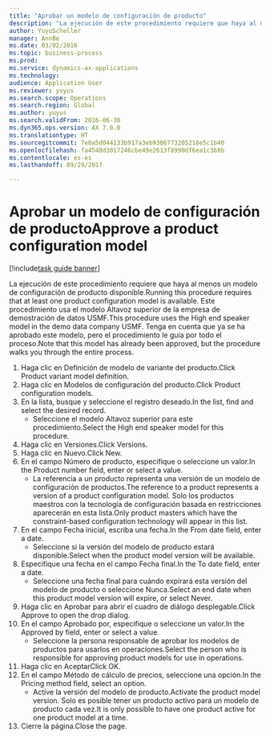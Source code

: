 ```yaml
--- 
title: "Aprobar un modelo de configuración de producto"
description: "La ejecución de este procedimiento requiere que haya al menos un modelo de configuración de producto disponible."
author: YuyuScheller
manager: AnnBe
ms.date: 03/02/2016
ms.topic: business-process
ms.prod: 
ms.service: dynamics-ax-applications
ms.technology: 
audience: Application User
ms.reviewer: yuyus
ms.search.scope: Operations
ms.search.region: Global
ms.author: yuyus
ms.search.validFrom: 2016-06-30
ms.dyn365.ops.version: AX 7.0.0
ms.translationtype: HT
ms.sourcegitcommit: 7e0a5d044133b917a3eb9386773205218e5c1b40
ms.openlocfilehash: fa4548d3017246cbe49e2613f8990df6ea1c368b
ms.contentlocale: es-es
ms.lasthandoff: 09/29/2017

---
```

# <a name="approve-a-product-configuration-model"></a><span data-ttu-id="71b84-103">Aprobar un modelo de configuración de producto</span><span class="sxs-lookup"><span data-stu-id="71b84-103">Approve a product configuration model</span></span>

[!include[task guide banner](../../includes/task-guide-banner.md)]

<span data-ttu-id="71b84-104">La ejecución de este procedimiento requiere que haya al menos un modelo de configuración de producto disponible.</span><span class="sxs-lookup"><span data-stu-id="71b84-104">Running this procedure requires that at least one product configuration model is available.</span></span> <span data-ttu-id="71b84-105">Este procedimiento usa el modelo Altavoz superior de la empresa de demostración de datos USMF.</span><span class="sxs-lookup"><span data-stu-id="71b84-105">This procedure uses the High end speaker model in the demo data company USMF.</span></span> <span data-ttu-id="71b84-106">Tenga en cuenta que ya se ha aprobado este modelo, pero el procedimiento le guía por todo el proceso.</span><span class="sxs-lookup"><span data-stu-id="71b84-106">Note that this model has already been approved, but the procedure walks you through the entire process.</span></span>

1. <span data-ttu-id="71b84-107">Haga clic en Definición de modelo de variante del producto.</span><span class="sxs-lookup"><span data-stu-id="71b84-107">Click Product variant model definition.</span></span>
2. <span data-ttu-id="71b84-108">Haga clic en Modelos de configuración del producto.</span><span class="sxs-lookup"><span data-stu-id="71b84-108">Click Product configuration models.</span></span>
3. <span data-ttu-id="71b84-109">En la lista, busque y seleccione el registro deseado.</span><span class="sxs-lookup"><span data-stu-id="71b84-109">In the list, find and select the desired record.</span></span>
    * <span data-ttu-id="71b84-110">Seleccione el modelo Altavoz superior para este procedimiento.</span><span class="sxs-lookup"><span data-stu-id="71b84-110">Select the High end speaker model for this procedure.</span></span>  
4. <span data-ttu-id="71b84-111">Haga clic en Versiones.</span><span class="sxs-lookup"><span data-stu-id="71b84-111">Click Versions.</span></span>
5. <span data-ttu-id="71b84-112">Haga clic en Nuevo.</span><span class="sxs-lookup"><span data-stu-id="71b84-112">Click New.</span></span>
6. <span data-ttu-id="71b84-113">En el campo Número de producto, especifique o seleccione un valor.</span><span class="sxs-lookup"><span data-stu-id="71b84-113">In the Product number field, enter or select a value.</span></span>
    * <span data-ttu-id="71b84-114">La referencia a un producto representa una versión de un modelo de configuración de productos.</span><span class="sxs-lookup"><span data-stu-id="71b84-114">The reference to a product represents a version of a product configuration model.</span></span> <span data-ttu-id="71b84-115">Solo los productos maestros con la tecnología de configuración basada en restricciones aparecerán en esta lista.</span><span class="sxs-lookup"><span data-stu-id="71b84-115">Only product masters which have the constraint-based configuration technology will appear in this list.</span></span>  
7. <span data-ttu-id="71b84-116">En el campo Fecha inicial, escriba una fecha.</span><span class="sxs-lookup"><span data-stu-id="71b84-116">In the From date field, enter a date.</span></span>
    * <span data-ttu-id="71b84-117">Seleccione si la versión del modelo de producto estará disponible.</span><span class="sxs-lookup"><span data-stu-id="71b84-117">Select when the product model version will be available.</span></span>  
8. <span data-ttu-id="71b84-118">Especifique una fecha en el campo Fecha final.</span><span class="sxs-lookup"><span data-stu-id="71b84-118">In the To date field, enter a date.</span></span>
    * <span data-ttu-id="71b84-119">Seleccione una fecha final para cuándo expirará esta versión del modelo de producto o seleccione Nunca.</span><span class="sxs-lookup"><span data-stu-id="71b84-119">Select an end date when this product model version will expire, or select Never.</span></span>  
9. <span data-ttu-id="71b84-120">Haga clic en Aprobar para abrir el cuadro de diálogo desplegable.</span><span class="sxs-lookup"><span data-stu-id="71b84-120">Click Approve to open the drop dialog.</span></span>
10. <span data-ttu-id="71b84-121">En el campo Aprobado por, especifique o seleccione un valor.</span><span class="sxs-lookup"><span data-stu-id="71b84-121">In the Approved by field, enter or select a value.</span></span>
    * <span data-ttu-id="71b84-122">Seleccione la persona responsable de aprobar los modelos de productos para usarlos en operaciones.</span><span class="sxs-lookup"><span data-stu-id="71b84-122">Select the person who is responsible for approving product models for use in operations.</span></span>  
11. <span data-ttu-id="71b84-123">Haga clic en Aceptar</span><span class="sxs-lookup"><span data-stu-id="71b84-123">Click OK.</span></span>
12. <span data-ttu-id="71b84-124">En el campo Método de cálculo de precios, seleccione una opción.</span><span class="sxs-lookup"><span data-stu-id="71b84-124">In the Pricing method field, select an option.</span></span>
    * <span data-ttu-id="71b84-125">Active la versión del modelo de producto.</span><span class="sxs-lookup"><span data-stu-id="71b84-125">Activate the product model version.</span></span> <span data-ttu-id="71b84-126">Solo es posible tener un producto activo para un modelo de producto cada vez.</span><span class="sxs-lookup"><span data-stu-id="71b84-126">It is only possible to have one product active for one product model at a time.</span></span>  
13. <span data-ttu-id="71b84-127">Cierre la página.</span><span class="sxs-lookup"><span data-stu-id="71b84-127">Close the page.</span></span>


